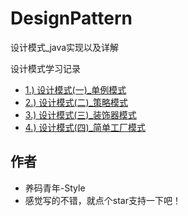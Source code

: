 # DesignPattern
设计模式_java实现以及详解

设计模式学习记录

   * [1.) 设计模式(一)_单例模式](/单例模式/设计模式(一)_单例模式.md)
   * [2.) 设计模式(二)_策略模式](/策略模式/设计模式(二)_策略模式.md)
   * [3.) 设计模式(三)_装饰器模式](/装饰器模式/设计模式(三)_装饰器模式.md)
   * [4.) 设计模式(四)_简单工厂模式](/简单工厂模式/设计模式(四)_简单工厂模式.md)

   
   
   
   
  


## 作者

- 养码青年-Style
- 感觉写的不错，就点个star支持一下吧！